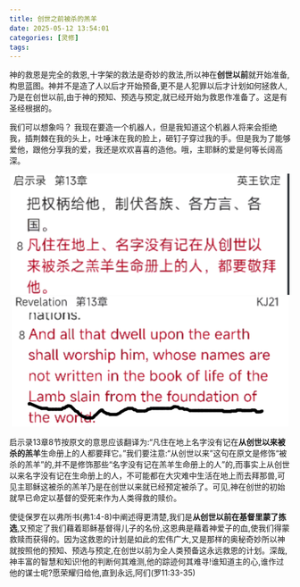 ```yaml
---
title: 创世之前被杀的羔羊
date: 2025-05-12 13:54:01
categories: [灵修]
tags: 
---
```




神的救恩是完全的救恩,十字架的救法是奇妙的救法,所以神在**创世以前**就开始准备,构思蓝图。神并不是造了人以后才开始预备,更不是人犯罪以后才计划如何拯救人,乃是在创世以前,由于神的预知、预选与预定,就已经开始为救恩作准备了。这是有圣经根据的。

我们可以想象吗？ 我现在要造一个机器人，但是我知道这个机器人将来会拒绝我，插荆棘在我的头上，吐唾沫在我的脸上，砸钉子穿过我的手。但是我为了能够爱他，跟他分享我的爱，我还是欢欢喜喜的造他。哦，主耶稣的爱是何等长阔高深。

<div style="text-align: center;">
    <img src="slan-before-foundation/image-20250512140610518.png" alt="image-20250512140610518" style="zoom:50%;" />
</div>



<div style="text-align: center;">
    <img src="slan-before-foundation/image-20250512140620438.png" alt="image-20250512140620438" style="zoom:50%;" />
</div>



启示录13章8节按原文的意思应该翻译为:“凡住在地上名字没有记在**从创世以来被杀的羔羊**生命册上的人都要拜它。”我们要注意:“从创世以来”这句在原文是修饰“被杀的羔羊”的,并不是修饰那些“名字没有记在羔羊生命册上的人”的,而事实上从创世以来名字没有记在生命册上的人，不可能都在大灾难中生活在地上而去拜那兽,可见主耶稣这被杀的羔羊乃是在创世以来就已经预定被杀了。可见,神在创世的初始就早已命定以基督的受死来作为人类得救的赎价。

使徒保罗在以弗所书(弗1:4-8)中阐述得更清楚,我们是**从创世以前在基督里蒙了拣选**,又预定了我们藉着耶稣基督得儿子的名份,这恩典是藉着神爱子的血,使我们得蒙救赎而获得的。因为这救恩的计划是如此的宏伟广大,又是那样的奥秘奇妙所以神就按照他的预知、预选与预定,在创世以前为全人类预备这永远救恩的计划。深哉,神丰富的智慧和知识!他的判断何其难测,他的踪迹何其难寻!谁知道主的心,谁作过他的谋士呢?愿荣耀归给他,直到永远,阿们(罗11:33-35)